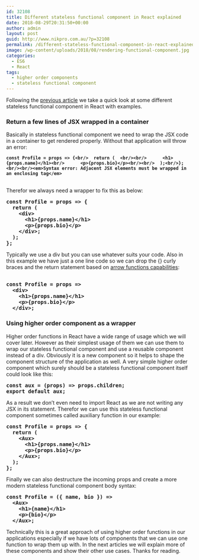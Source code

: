```yaml
---
id: 32108
title: Different stateless functional component in React explained
date: 2018-08-29T20:31:50+00:00
author: admin
layout: post
guid: http://www.nikpro.com.au/?p=32108
permalink: /different-stateless-functional-component-in-react-explained/
image: /wp-content/uploads/2018/08/rendering-functional-component.jpg
categories:
  - ES6
  - React
tags:
  - higher order components
  - stateless functional component
---
```

Following the [previous article](http://www.nikpro.com.au/functional-component-in-react-explained-with-examples/) we take a quick look at some different stateless functional component in React with examples.

### Return a few lines of JSX wrapped in a container 

Basically in stateless functional component we need to wrap the JSX code in a container to get rendered properly. Without that application will throw an error:

<pre class="wp-block-preformatted"><strong><a><code>const Profile = props => {&lt;br/>  return (  &lt;br/>&lt;br/>      &lt;h1>{props.name}&lt;/h1>&lt;br/>      &lt;p>{props.bio}&lt;/p>&lt;br/>&lt;br/>  );&lt;br/>};&lt;br/>&lt;br/>&lt;em>Syntax error: Adjacent JSX elements must be wrapped in an enclosing tag&lt;/em></code><br /><br /></a></strong></pre>

Therefor we always need a wrapper to fix this as below:

<pre class="wp-block-preformatted"><strong>const Profile = props => {</strong><br /><strong>  return (  </strong><br /><strong>    &lt;div></strong><br /><strong>      &lt;h1>{props.name}&lt;/h1></strong><br /><strong>      &lt;p>{props.bio}&lt;/p></strong><br /><strong>    &lt;/div>;</strong><br /><strong>  );</strong><br /><strong>};</strong></pre>

Typically we use a div but you can use whatever suits your code. Also in this example we have just a one line code so we can drop the {} curly braces and the return statement based on [arrow functions capabilities](http://www.nikpro.com.au/some-arrow-function-benefits-with-examples-explained/):

<pre class="wp-block-preformatted"><br /><strong>const Profile = props => </strong><br /><strong>  &lt;div></strong><br /><strong>    &lt;h1>{props.name}&lt;/h1></strong><br /><strong>    &lt;p>{props.bio}&lt;/p></strong><br /><strong>  &lt;/div>;</strong><br /></pre>

### Using higher order component as a wrapper

Higher order functions in React have a wide range of usage which we will cover later. However as their simplest usage of them we can use them to wrap our stateless functional component and use a reusable component instead of a div. Obviously it is a new component so it helps to shape the component structure of the application as well. A very simple higher order component which surely should be a stateless functional component itself could look like this:

<pre class="wp-block-preformatted"><strong>const aux = (props) => props.children;</strong><br /><strong>export default aux;</strong></pre>

As a result we don&#8217;t even need to import React as we are not writing any JSX in its statement. Therefor we can use this stateless functional component sometimes called auxiliary function in our example:

<pre class="wp-block-preformatted"><strong>const Profile = props => {</strong><br /><strong>  return (  </strong><br /><strong>    &lt;Aux></strong><br /><strong>      &lt;h1>{props.name}&lt;/h1></strong><br /><strong>      &lt;p>{props.bio}&lt;/p></strong><br /><strong>    &lt;/Aux>;</strong><br /><strong>  );</strong><br /><strong>};</strong></pre>

Finally we can also destructure the incoming props and create a more modern stateless functional component body syntax:

<pre class="wp-block-preformatted"><strong>const Profile = ({ name, bio }) =></strong><br /><strong>  &lt;Aux></strong><br /><strong>    &lt;h1>{name}&lt;/h1></strong><br /><strong>    &lt;p>{bio}&lt;/p></strong><br /><strong>  &lt;/Aux>;</strong></pre>

Technically this is a great approach of using higher order functions in our applications especially if we have lots of components that we can use one function to wrap them up with. In the next articles we will explain more of these components and show their other use cases. Thanks for reading.